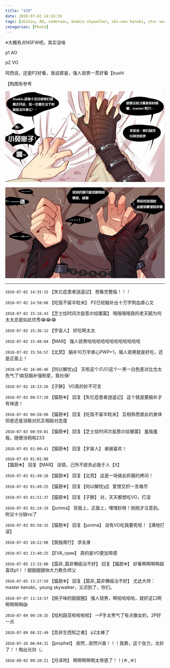 ```yaml
---
title: "419"
date: 2018-07-02 14:24:59
tags: [obikin, AO, vaderwan, anakin skywalker, obi-wan kenobi, star wars]
categories: [Photo]
---
```


<p>※大概有点NSFW吧，其实没啥</p> 
<p>p1 AO</p> 
<p>p2 VO</p> 
<p>阿西说，还是P2好看，我说那是，强人锁男一贯好看【bushi</p> 
<p>【构图有参考</p>

![](https://raw.githubusercontent.com/alicewish/meowchain247/master/img_cVZNdzJtQk9JV2ZTTVZZS2xXVmJUWFBwdDgyUnNqbm56dHpmd201emt4ZkVQUTJDYzhvOGFBPT0.jpg)

![](https://raw.githubusercontent.com/alicewish/meowchain247/master/img_cVZNdzJtQk9JV2ZTTVZZS2xXVmJUZlo2eVNoRUNZUlAvUzBWNXJENG55ZENoNjViNU5sSml3PT0.jpg)

---

`2018-07-02 14:35:15` 【失忆症患者逍遥记】 想看完整版！！！

`2018-07-02 14:58:08` 【吃饭不留半粒米】 P2已经脑补出十万字狗血虐心文

`2018-07-02 15:16:43` 【芝士烩时间次盐惹の绘暖菌】 哦哦哦哦我的老天鹅为何太太总是如此优秀😂😂😂

`2018-07-02 15:36:12` 【宇宙人】 好吃啊太太

`2018-07-02 15:48:04` 【MAR】 强人锁男哈哈哈哈哈哈哈哈哈哈哈哈

`2018-07-02 15:56:57` 【北冥】 脑补10万字虐心PWP+1，强人锁男就是好吃，还是正面上！

`2018-07-02 16:06:46` 【何以解忧yj】 天啦这个爪爪!这个一黑一白色差对比也太色气了!疯狂脑补强制爱，我社保!

`2018-07-02 16:33:26` 【子酥】 VO真的妙不可言

`2018-07-03 00:57:20` 【猫厨✙】 回复【失忆症患者逍遥记】 这个就是要脑补才有味道！

`2018-07-03 00:58:08` 【猫厨✙】 回复【吃饭不留半粒米】 互相熟悉彼此的身体但是还是消极对抗互相敌对态度

`2018-07-03 00:59:01` 【猫厨✙】 回复【芝士烩时间次盐惹の绘暖菌】 羞哉羞哉，随便涂鸦啦233

`2018-07-03 01:00:41` 【猫厨✙】 回复【宇宙人】 谢谢喜欢！

`2018-07-03 01:01:08` 【猫厨✙】 回复【MAR】 没错，己所不欲务必施于人【X】

`2018-07-03 01:49:10` 【猫厨✙】 回复【北冥】 这是一场彼此折磨的拷问！

`2018-07-03 01:49:25` 【猫厨✙】 回复【何以解忧yj】 爱恨交织一言难尽

`2018-07-03 01:51:37` 【猫厨✙】 回复【子酥】 对，天天都想吃VO，打滚

`2018-07-03 02:24:19` 【junima】 背面上，正面上，嘿嘿妙呀！刚刚才注意到。附议十分缺vo了

`2018-07-03 05:58:15` 【猫厨✙】 回复【junima】 没有VO吃我要死啦！【满地打滚】

`2018-07-03 10:22:08` 【我独南行】 求全身

`2018-07-03 13:40:25` 【EVA\_грин】 真的是VO更加带感

`2018-07-05 13:15:00` 【莫非\_莫非懒癌治不好】 回复【猫厨✙】 好看啊啊啊啊超喜欢p1！！甜甜甜甜快大力欺负师父

`2018-07-05 13:27:59` 【猫厨✙】 回复【莫非\_莫非懒癌治不好】 尤达大师：master kenobi，young skywalker，又迟到了，你们。

`2018-07-07 11:14:57` 【桃子味的甜甜圈】 强人锁男，啊哈哈哈哈，就好这口啊啊啊啊啊😱

`2018-07-09 00:19:35` 【哈利路亚啦啦啦啦】 一P手太秀气了有点像女的，2P好一点

`2018-07-09 08:32:49` 【吾非生而知之者】 p2太棒了

`2018-07-26 06:04:31` 【prophet】 突然…突然兴奋！！！我靠，这个张力，太妙了！！掏出光剑（。

`2018-09-02 09:20:21` 【月泽玲】 啊啊啊啊啊太带感了！！(☆\_☆)
